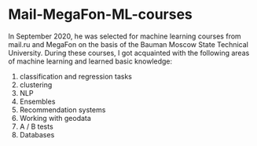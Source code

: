 # Mail-MegaFon-ML-courses
In September 2020, he was selected for machine learning courses from mail.ru and MegaFon on the basis of the Bauman Moscow State Technical University. 
During these courses, I got acquainted with the following areas of machine learning and learned basic knowledge:
1) classification and regression tasks
2) clustering
3) NLP
4) Ensembles
5) Recommendation systems
6) Working with geodata
7) A / B tests
8) Databases
